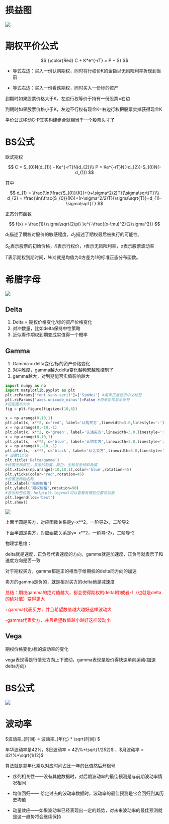 # 损益图

![](.\img\img1.png)

# 期权平价公式

$$
{\color{Red} C + K*e^{-rT} = P + S}
$$

- 等式左边：买入一份认购期权，同时将行权价K的金额以无风险利率折现到当前

- 等式右边：买入一份看跌期权，同时买入一份标的资产

到期时如果股票价格大于K，左边行权等价于持有一份股票=右边

到期时如果股票价格小于K，左边不行权有现金K=右边行权把股票卖掉获得现金K

平价公式移动C-P其实构建组合就相当于一个股票头寸了

# BS公式

欧式期权

$$
C = S_{0}N(d_{1}) - Ke^{-rT}N(d_{2})\\
P = Ke^{-rT}N(-d_{2})-S_{0}N(-d_{1})
$$

其中

$$
d_{1} = \frac{\ln(\frac{S_{0}}{K})+(r+\sigma^2/2)T}{\sigma\sqrt{T}}\\
d_{2} = \frac{\ln(\frac{S_{0}}{K})+(r-\sigma^2/2)T}{\sigma\sqrt{T}}=d_{1}-\sigma\sqrt{T}
$$

正态分布函数

$$
f(x) = \frac{1}{\sigma\sqrt{2\pi} }e^{-\frac{(x-\mu)^2}{2\sigma^2}}
$$

$d_1$描述了期权对股价的敏感程度，$d_2$描述了期权最后被执行的可能性。

$S_0$表示股票的初始价格，$K$表示行权价，$r$表示无风险利率，$\sigma$表示股票波动率

$T$表示期权到期时间，$N(x)$就是均值为0方差为1的标准正态分布函数。

# 希腊字母

![](.\img\greeks.jpg)

## Delta

1. Delta = 期权价格变化/标的资产价格变化
2. 对冲数量，比如delta保持中性策略
3. 近似看作期权到期变成实值得一个概率

## Gamma

1. Gamma = delta变化/标的资产价格变化
2. 对冲难度，gamma越大delta变化越频繁越难控制了
3. gamma越大，对到期能否实值影响越大

```python
import numpy as np
import matplotlib.pyplot as plt
plt.rcParams['font.sans-serif']=['SimHei'] #用来正常显示中文标签
plt.rcParams['axes.unicode_minus']=False #用来正常显示负号
#设定画布大小
fig = plt.figure(figsize=(10,6))

x = np.arange(0,10,1)
plt.plot(x, x**2, c='red', label='认购买方',linewidth=3.0,linestyle=':')
x = np.arange(0,-10,-1)
plt.plot(x, x**2, c='green', label='认沽买方',linewidth=3.0,linestyle=':')
x = np.arange(0,10,1)
plt.plot(x, -x**2, c='blue', label='认购卖方',linewidth=3.0,linestyle=':')
x = np.arange(0,-10,-1)
plt.plot(x, -x**2, c='black', label='认沽卖方',linewidth=3.0,linestyle=':')
# 设置title
plt.title('Delta/gamma')
#设置坐标属性，显示的刻度、颜色、坐标显示倾斜角度
plt.xticks(np.arange(-10,10,1),color='blue',rotation=45)
plt.yticks(color='red',rotation=45)
#设置坐标轴名称
plt.xlabel('标的价格')
plt.ylabel('期权价格',rotation=90)
#显示标签位置，help(plt.legend)可以查看有哪些位置可以放
plt.legend(loc='best')
plt.show()
```

![](.\img\Figure_1.png)

上面半圆是买方，对应函数关系是y=x**2，一阶导2x，二阶导2

下面半圆是卖方，对应函数关系是y=-x**2，一阶导-2x，二阶导-2

物理学思维：

delta就是速度，正负号代表速度的方向，gamma就是加速度，正负号就表示了和速度方向是否一致

对于期权买方，gamma都是正的相当于给期权的delta同方向的加速

卖方的gamma是负的，就是相对买方的delta他是减速度

<font color=red>总结：期权gamma的绝对值越大，都会使得期权的delta朝1或者-1（也就是delta的绝对值）变得更大</font>

<font color=red>+gamma代表买方，并且希望数值越大越好这样波动大</font>

<font color=red>-gamma代表卖方，并且希望数值越小越好这样波动小</font>

## Vega

期权价格变化/标的波动率的变化

vega表现得是行情无方向上下波动，gamma表现是股价得快速单向运动(加速delta方向)

# BS公式

![](.\img\bs.png)

# 波动率

$波动率_{时间} = 波动率_{年化} * \sqrt{时间} $

年华波动率是42%，$日波动率 = 42\%*\sqrt{1/252}$ ，$月波动率 = 42\%*\sqrt{1/12}$

算法就是拿年化乘以对应时间占比一年的比值然后开根号

- 序列相关性——没有其他数据时，对后期波动率的最佳预测是与前期波动率情况相同

- 均值回归—— 给定过去的波动率数据时，波动率的最佳预测是它会回归到其历史均值

- 动量效应——如果波动率已经表现出一定的趋势，对未来波动率的最佳预测就是这一趋势将会继续保持
